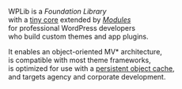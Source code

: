 <!--
Title: WPLib - An Object-oriented MV* Foundation Library for Custom WordPress Sites
Description: WPLib - An Object-oriented MV* Foundation Library for Custom WordPress Sites
Author: Mike Schinkel
Date: 2015/06/05
Template: front-page
-->

<div class="positioning"><p>WPLib is a <span class="focus"><em>Foundation Library</em></span><br>
with a <a href="https://github.com/wplib/wplib/tree/master/includes" target="_blank"><span class="focus">tiny core</span></a> extended by <a href="https://github.com/wplib/wplib/tree/master/modules" target="_blank"><span class="focus"><em>Modules</em></span></a></br>for <span class="focus">professional</span> WordPress developers<br>who build <span class="focus">custom themes</span> and <span class="focus">app plugins</span>.</p><p>It <span class="focus">enables</span> an object-oriented <span class="focus">MV* architecture</span>,<br>
is <span class="focus">compatible</span> with most <span class="focus">theme frameworks</span>,<br>
is optimized for use with a <a href="http://wptavern.com/persistent-object-caching" target="_blank"><span class="focus">persistent object cache</span></a>,<br>
and targets <span class="focus">agency</span> and <span class="focus">corporate</span> development.</p>
</div>